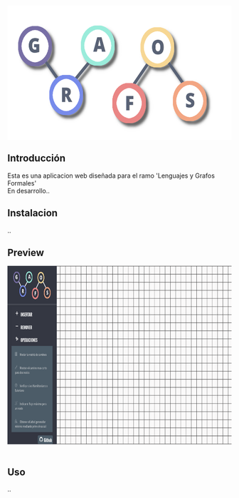 <img src="img/banner.png" align="center" height="300px">


## Introducción
Esta es una aplicacion web diseñada para el ramo 'Lenguajes y Grafos Formales'<br>
En desarrollo..

## Instalacion
..

## Preview
<img src="img/preview.png" height="400px">
<br><br>

## Uso
..
